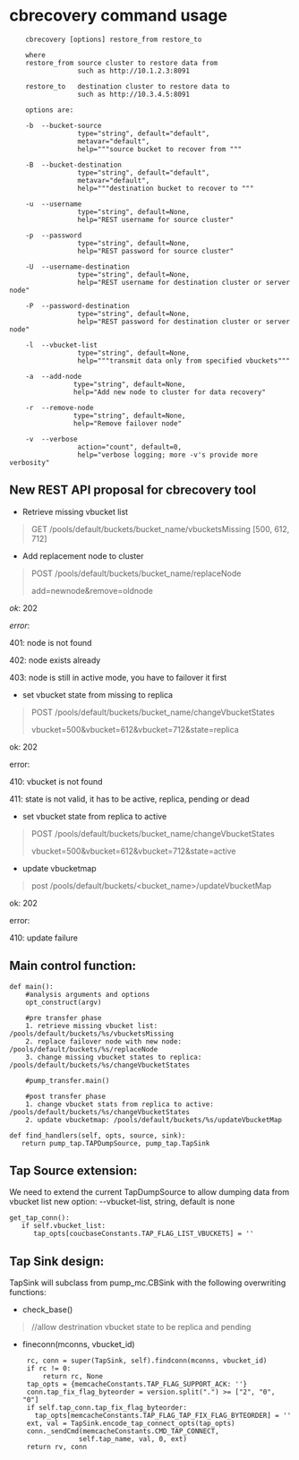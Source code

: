 cbrecovery command usage
========================


        cbrecovery [options] restore_from restore_to

        where
        restore_from source cluster to restore data from
                     such as http://10.1.2.3:8091

        restore_to   destination cluster to restore data to
                     such as http://10.3.4.5:8091

        options are:

        -b  --bucket-source
                     type="string", default="default",
                     metavar="default",
                     help="""source bucket to recover from """

        -B  --bucket-destination
                     type="string", default="default",
                     metavar="default",
                     help="""destination bucket to recover to """

        -u  --username
                     type="string", default=None,
                     help="REST username for source cluster"

        -p  --password
                     type="string", default=None,
                     help="REST password for source cluster"

        -U  --username-destination
                     type="string", default=None,
                     help="REST username for destination cluster or server node"

        -P  --password-destination
                     type="string", default=None,
                     help="REST password for destination cluster or server node"

        -l  --vbucket-list
                     type="string", default=None,
                     help="""transmit data only from specified vbuckets"""

        -a  --add-node
                    type="string", default=None,
                    help="Add new node to cluster for data recovery"

        -r  --remove-node
                    type="string", default=None,
                    help="Remove failover node"

        -v  --verbose
                     action="count", default=0,
                     help="verbose logging; more -v's provide more verbosity"

New REST API proposal for cbrecovery tool
----------------------------------------

 - Retrieve missing vbucket list

> GET
> /pools/default/buckets/bucket_name/vbucketsMissing
> [500, 612, 712]

 - Add replacement node to cluster

> POST
> /pools/default/buckets/bucket_name/replaceNode
> 
> add=newnode&remove=oldnode

*ok*: 202

*error*:

401: node is not found

402: node exists already

403: node is still in active mode, you have to failover it first

 - set vbucket state from missing to replica

> POST
> /pools/default/buckets/bucket_name/changeVbucketStates
>
> vbucket=500&vbucket=612&vbucket=712&state=replica

ok: 202

error:

410: vbucket is not found

411: state is not valid, it has to be active, replica, pending or dead

 - set vbucket state from replica to active

> POST
> /pools/default/buckets/bucket_name/changeVbucketStates
>
> vbucket=500&vbucket=612&vbucket=712&state=active

 

- update vbucketmap

> post
> /pools/default/buckets/<bucket_name>/updateVbucketMap

ok: 202

error:

410: update failure

Main control function:
----------------------

    def main():
        #analysis arguments and options
        opt_construct(argv)

        #pre transfer phase
        1. retrieve missing vbucket list: /pools/default/buckets/%s/vbucketsMissing
        2. replace failover node with new node: /pools/default/buckets/%s/replaceNode
        3. change missing vbucket states to replica: /pools/default/buckets/%s/changeVbucketStates

        #pump_transfer.main()

        #post transfer phase
        1. change vbucket stats from replica to active: /pools/default/buckets/%s/changeVbucketStates
        2. update vbucketmap: /pools/default/buckets/%s/updateVbucketMap

    def find_handlers(self, opts, source, sink):
       return pump_tap.TAPDumpSource, pump_tap.TapSink


Tap Source extension:
---------------------

We need to extend the current TapDumpSource to allow dumping data from vbucket list
new option: --vbucket-list, string, default is none

    get_tap_conn():
       if self.vbucket_list:
          tap_opts[coucbaseConstants.TAP_FLAG_LIST_VBUCKETS] = ''

Tap Sink design:
----------------

TapSink will subclass from pump_mc.CBSink with the following overwriting functions:

- check_base()

>   //allow destrination vbucket state
> to be replica and pending


 - fineconn(mconns, vbucket_id)

        rc, conn = super(TapSink, self).findconn(mconns, vbucket_id)
        if rc != 0:
            return rc, None
        tap_opts = {memcacheConstants.TAP_FLAG_SUPPORT_ACK: ''}
        conn.tap_fix_flag_byteorder = version.split(".") >= ["2", "0", "0"]
        if self.tap_conn.tap_fix_flag_byteorder:
          tap_opts[memcacheConstants.TAP_FLAG_TAP_FIX_FLAG_BYTEORDER] = ''
        ext, val = TapSink.encode_tap_connect_opts(tap_opts)
        conn._sendCmd(memcacheConstants.CMD_TAP_CONNECT,
                     self.tap_name, val, 0, ext)
        return rv, conn


